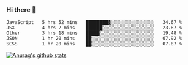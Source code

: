 ### Hi there 👋



<!--
**webB1an/webB1an** is a ✨ _special_ ✨ repository because its `README.md` (this file) appears on your GitHub profile.

Here are some ideas to get you started:

- 🔭 I’m currently working on ...
- 🌱 I’m currently learning ...
- 👯 I’m looking to collaborate on ...
- 🤔 I’m looking for help with ...
- 💬 Ask me about ...
- 📫 How to reach me: ...
- 😄 Pronouns: ...
- ⚡ Fun fact: ...
-->

<!--START_SECTION:waka-->
```text
JavaScript   5 hrs 52 mins   ████████▓░░░░░░░░░░░░░░░░   34.67 % 
JSX          4 hrs 2 mins    ██████░░░░░░░░░░░░░░░░░░░   23.87 % 
Other        3 hrs 18 mins   █████░░░░░░░░░░░░░░░░░░░░   19.48 % 
JSON         1 hr 20 mins    ██░░░░░░░░░░░░░░░░░░░░░░░   07.92 % 
SCSS         1 hr 20 mins    ██░░░░░░░░░░░░░░░░░░░░░░░   07.87 % 
```
<!--END_SECTION:waka-->


[![Anurag's github stats](https://github-readme-stats.vercel.app/api?username=webB1an&show_icons=true&theme=radical)](https://github.com/anuraghazra/github-readme-stats)

